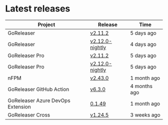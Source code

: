 # Latest releases

| Project                           | Release                                                                                         | Time        |
| --------------------------------- | ----------------------------------------------------------------------------------------------- | ----------- |
| GoReleaser | [v2.11.2](https://github.com/goreleaser/goreleaser/releases/tag/v2.11.2) | 5 days ago |
| GoReleaser | [v2.12.0-nightly](https://github.com/goreleaser/goreleaser/releases/tag/nightly) | 4 days ago |
| GoReleaser Pro | [v2.11.2](https://github.com/goreleaser/goreleaser-pro/releases/tag/v2.11.2) | 5 days ago |
| GoReleaser Pro | [v2.12.0-nightly](https://github.com/goreleaser/goreleaser-pro/releases/tag/nightly) | 5 days ago |
| nFPM | [v2.43.0](https://github.com/goreleaser/nfpm/releases/tag/v2.43.0) | 1 month ago |
| GoReleaser GitHub Action | [v6.3.0](https://github.com/goreleaser/goreleaser-action/releases/tag/v6.3.0) | 4 months ago |
| GoReleaser Azure DevOps Extension | [0.1.49](https://github.com/goreleaser/goreleaser-azure-devops-extension/releases/tag/0.1.49) | 1 month ago |
| GoReleaser Cross | [v1.24.5](https://github.com/goreleaser/goreleaser-cross/releases/tag/v1.24.5) | 3 weeks ago |

